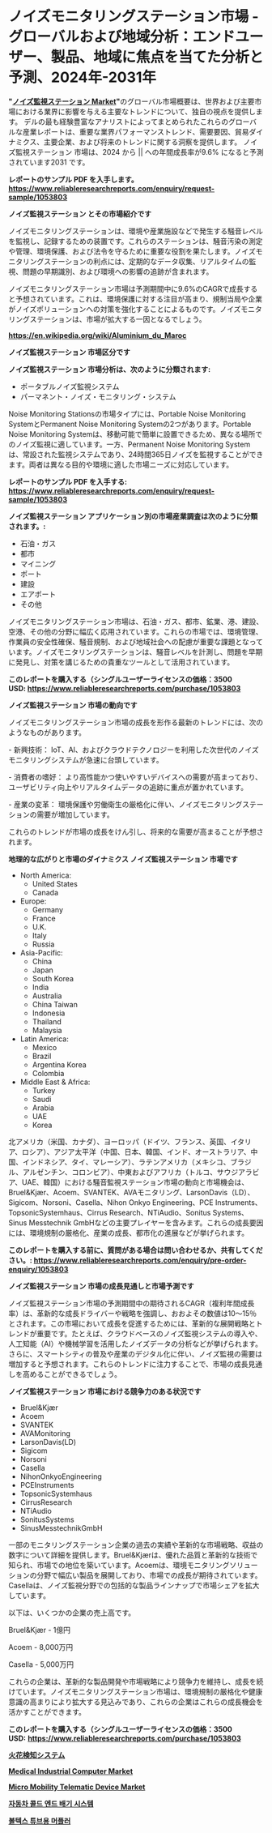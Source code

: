 <p><h1>ノイズモニタリングステーション市場 - グローバルおよび地域分析：エンドユーザー、製品、地域に焦点を当てた分析と予測、2024年-2031年</h1></p><p><strong>"<a href="https://www.reliableresearchreports.com/noise-monitoring-stations-r1053803">ノイズ監視ステーション Market</a>"</strong>のグローバル市場概要は、世界および主要市場における業界に影響を与える主要なトレンドについて、独自の視点を提供します。 デルの最も経験豊富なアナリストによってまとめられたこれらのグローバルな産業レポートは、重要な業界パフォーマンストレンド、需要要因、貿易ダイナミクス、主要企業、および将来のトレンドに関する洞察を提供します。 ノイズ監視ステーション 市場は、2024 から || への年間成長率が9.6% になると予測されています2031 です。</p>
<p><strong>レポートのサンプル PDF を入手します。</strong><strong><a href="https://www.reliableresearchreports.com/enquiry/request-sample/1053803">https://www.reliableresearchreports.com/enquiry/request-sample/1053803</a></strong></p>
<p><strong>ノイズ監視ステーション とその市場紹介です</strong></p>
<p><p>ノイズモニタリングステーションは、環境や産業施設などで発生する騒音レベルを監視し、記録するための装置です。これらのステーションは、騒音汚染の測定や管理、環境保護、および法令を守るために重要な役割を果たします。ノイズモニタリングステーションの利点には、定期的なデータ収集、リアルタイムの監視、問題の早期識別、および環境への影響の追跡が含まれます。</p><p>ノイズモニタリングステーション市場は予測期間中に9.6%のCAGRで成長すると予想されています。これは、環境保護に対する注目が高まり、規制当局や企業がノイズポリューションへの対策を強化することによるものです。ノイズモニタリングステーションは、市場が拡大する一因となるでしょう。</p><a href="https://en.wikipedia.org/wiki/Aluminium_du_Maroc"></a></p>
<p><strong><a href="https://en.wikipedia.org/wiki/Aluminium_du_Maroc">https://en.wikipedia.org/wiki/Aluminium_du_Maroc</a></strong></p>
<p><strong>ノイズ監視ステーション&nbsp;市場区分です</strong><strong></strong></p>
<p><strong>ノイズ監視ステーション 市場分析は、次のように分類されます:</strong>&nbsp;</p>
<p><ul><li>ポータブルノイズ監視システム</li><li>パーマネント・ノイズ・モニタリング・システム</li></ul></p>
<p><p>Noise Monitoring Stationsの市場タイプには、Portable Noise Monitoring SystemとPermanent Noise Monitoring Systemの2つがあります。Portable Noise Monitoring Systemは、移動可能で簡単に設置できるため、異なる場所でのノイズ監視に適しています。一方、Permanent Noise Monitoring Systemは、常設された監視システムであり、24時間365日ノイズを監視することができます。両者は異なる目的や環境に適した市場ニーズに対応しています。</p></p>
<p><strong>レポートのサンプル PDF を入手する: <a href="https://www.reliableresearchreports.com/enquiry/request-sample/1053803">https://www.reliableresearchreports.com/enquiry/request-sample/1053803</a></strong></p>
<p><strong> ノイズ監視ステーション アプリケーション別の市場産業調査は次のように分類されます。:</strong></p>
<p><ul><li>石油・ガス</li><li>都市</li><li>マイニング</li><li>ポート</li><li>建設</li><li>エアポート</li><li>その他</li></ul></p>
<p><p>ノイズモニタリングステーション市場は、石油・ガス、都市、鉱業、港、建設、空港、その他の分野に幅広く応用されています。これらの市場では、環境管理、作業員の安全性確保、騒音規制、および地域社会への配慮が重要な課題となっています。ノイズモニタリングステーションは、騒音レベルを計測し、問題を早期に発見し、対策を講じるための貴重なツールとして活用されています。</p></p>
<p><strong>このレポートを購入する（シングルユーザーライセンスの価格：3500 USD:</strong><strong>&nbsp;<a href="https://www.reliableresearchreports.com/purchase/1053803">https://www.reliableresearchreports.com/purchase/1053803</a></strong></p>
<p><strong>ノイズ監視ステーション 市場の動向です</strong></p>
<p><p>ノイズモニタリングステーション市場の成長を形作る最新のトレンドには、次のようなものがあります。 </p><p>- 新興技術： IoT、AI、およびクラウドテクノロジーを利用した次世代のノイズモニタリングシステムが急速に台頭しています。 </p><p>- 消費者の嗜好： より高性能かつ使いやすいデバイスへの需要が高まっており、ユーザビリティ向上やリアルタイムデータの追跡に重点が置かれています。 </p><p>- 産業の変革： 環境保護や労働衛生の厳格化に伴い、ノイズモニタリングステーションの需要が増加しています。</p><p>これらのトレンドが市場の成長をけん引し、将来的な需要が高まることが予想されます。</p></p>
<p><strong>地理的な広がりと市場のダイナミクス ノイズ監視ステーション 市場です</strong></p>
<p><ul>
    <li>
        North America:
        <ul>
            <li>United States</li>
            <li>Canada</li>
        </ul>
    </li>
    <li>
        Europe:
        <ul>
            <li>Germany</li>
            <li>France</li>
            <li>U.K.</li>
            <li>Italy</li>
            <li>Russia</li>
        </ul>
    </li>
    <li>
        Asia-Pacific:
        <ul>
            <li>China</li>
            <li>Japan</li>
            <li>South Korea</li>
            <li>India</li>
            <li>Australia</li>
            <li>China Taiwan</li>
            <li>Indonesia</li>
            <li>Thailand</li>
            <li>Malaysia</li>
        </ul>
    </li>
    <li>
        Latin America:
        <ul>
            <li>Mexico</li>
            <li>Brazil</li>
            <li>Argentina Korea</li>
            <li>Colombia</li>
        </ul>
    </li>
    <li>
        Middle East & Africa:
        <ul>
            <li>Turkey</li>
            <li>Saudi</li>
            <li>Arabia</li>
            <li>UAE</li>
            <li>Korea</li>
        </ul>
    </li>
    </ul></p>
<p><p>北アメリカ（米国、カナダ）、ヨーロッパ（ドイツ、フランス、英国、イタリア、ロシア）、アジア太平洋（中国、日本、韓国、インド、オーストラリア、中国、インドネシア、タイ、マレーシア）、ラテンアメリカ（メキシコ、ブラジル、アルゼンチン、コロンビア）、中東およびアフリカ（トルコ、サウジアラビア、UAE、韓国）における騒音監視ステーション市場の動向と市場機会は、Bruel&Kjær、Acoem、SVANTEK、AVAモニタリング、LarsonDavis（LD）、Sigicom、Norsoni、Casella、Nihon Onkyo Engineering、PCE Instruments、TopsonicSystemhaus、Cirrus Research、NTiAudio、Sonitus Systems、Sinus Messtechnik GmbHなどの主要プレイヤーを含みます。これらの成長要因には、環境規制の厳格化、産業の成長、都市化の進展などが挙げられます。</p></p>
<p><strong>このレポートを購入する前に、質問がある場合は問い合わせるか、共有してください。:&nbsp;<a href="https://www.reliableresearchreports.com/enquiry/pre-order-enquiry/1053803">https://www.reliableresearchreports.com/enquiry/pre-order-enquiry/1053803</a></strong></p>
<p><strong>ノイズ監視ステーション 市場の成長見通しと市場予測です</strong></p>
<p><p>ノイズ監視ステーション市場の予測期間中の期待されるCAGR（複利年間成長率）は、革新的な成長ドライバーや戦略を強調し、おおよその数値は10〜15％とされます。この市場において成長を促進するためには、革新的な展開戦略とトレンドが重要です。たとえば、クラウドベースのノイズ監視システムの導入や、人工知能（AI）や機械学習を活用したノイズデータの分析などが挙げられます。さらに、スマートシティの普及や産業のデジタル化に伴い、ノイズ監視の需要は増加すると予想されます。これらのトレンドに注力することで、市場の成長見通しを高めることができるでしょう。</p></p>
<p><strong>ノイズ監視ステーション 市場における競争力のある状況です</strong></p>
<p><ul><li>Bruel&Kjær</li><li>Acoem</li><li>SVANTEK</li><li>AVAMonitoring</li><li>LarsonDavis(LD)</li><li>Sigicom</li><li>Norsoni</li><li>Casella</li><li>NihonOnkyoEngineering</li><li>PCEInstruments</li><li>TopsonicSystemhaus</li><li>CirrusResearch</li><li>NTiAudio</li><li>SonitusSystems</li><li>SinusMesstechnikGmbH</li></ul></p>
<p><p>一部のモニタリングステーション企業の過去の実績や革新的な市場戦略、収益の数字について詳細を提供します。Bruel&Kjærは、優れた品質と革新的な技術で知られ、市場での地位を築いています。Acoemは、環境モニタリングソリューションの分野で幅広い製品を展開しており、市場での成長が期待されています。Casellaは、ノイズ監視分野での包括的な製品ラインナップで市場シェアを拡大しています。</p><p>以下は、いくつかの企業の売上高です。</p><p>Bruel&Kjær - 1億円</p><p>Acoem - 8,000万円</p><p>Casella - 5,000万円</p><p>これらの企業は、革新的な製品開発や市場戦略により競争力を維持し、成長を続けています。ノイズモニタリングステーション市場は、環境規制の厳格化や健康意識の高まりにより拡大する見込みであり、これらの企業はこれらの成長機会を活かすことができます。</p></p>
<p><strong>このレポートを購入する（シングルユーザーライセンスの価格：3500 USD:</strong>&nbsp;<strong><a href="https://www.reliableresearchreports.com/purchase/1053803">https://www.reliableresearchreports.com/purchase/1053803</a></strong></p>
<p><strong><p><a href="https://github.com/zjkmgcs938405/Market-Research-Report-List-4/blob/main/850214179089.md">火花検知システム</a></p><p><a href="https://medium.com/@paulmcglynn6456/global-medical-industrial-computer-market-size-share-analysis-by-product-type-by-application-1cf9e0388ebe">Medical Industrial Computer Market</a></p><p><a href="https://medium.com/@fosterfahey1016/global-micro-mobility-telematic-device-market-size-is-expected-to-reach-at-a-cagr-of-11-7-da6ac66792f6">Micro Mobility Telematic Device Market</a></p><p><a href="https://github.com/KellyLyncyh543964/Market-Research-Report-List-3/blob/main/958000698083.md">자동차 콜드 엔드 배기 시스템</a></p><p><a href="https://github.com/rcabello548/Market-Research-Report-List-3/blob/main/717382798084.md">볼텍스 튜브용 머플러</a></p></strong></p>